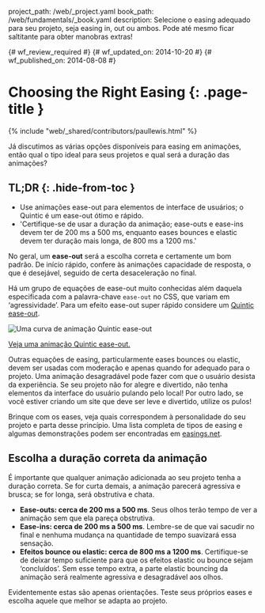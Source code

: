 project_path: /web/_project.yaml
book_path: /web/fundamentals/_book.yaml
description: Selecione o easing adequado para seu projeto, seja easing in, out ou ambos. Pode até mesmo ficar saltitante para obter manobras extras!

{# wf_review_required #}
{# wf_updated_on: 2014-10-20 #}
{# wf_published_on: 2014-08-08 #}

# Choosing the Right Easing {: .page-title }

{% include "web/_shared/contributors/paullewis.html" %}


Já discutimos as várias opções disponíveis para easing em animações, então qual o tipo ideal para seus projetos e qual será a duração das animações?

## TL;DR {: .hide-from-toc }
- Use animações ease-out para elementos de interface de usuários; o Quintic é um ease-out ótimo e rápido.
- 'Certifique-se de usar a duração da animação; ease-outs e ease-ins devem ter de 200 ms a 500 ms, enquanto eases bounces e elastic devem ter duração mais longa, de 800 ms a 1200 ms.'


No geral, um **ease-out** será a escolha correta e certamente um bom padrão. De início rápido, confere às animações capacidade de resposta, o que é desejável, seguido de certa desaceleração no final.

Há um grupo de equações de ease-out muito conhecidas além daquela especificada com a palavra-chave `ease-out` no CSS, que variam em ‘agressividade’. Para um efeito ease-out super rápido considere um [Quintic ease-out](http://easings.net/#easeOutQuint).

<img src="imgs/quintic-ease-out-markers.png" alt="Uma curva de animação Quintic ease-out" style="max-width: 300px"/>

<a href="https://googlesamples.github.io/web-fundamentals/samples/../fundamentals/design-and-ui/animations/box-move-quintic-ease-out.html">Veja uma animação Quintic ease-out.</a>

Outras equações de easing, particularmente eases bounces ou elastic, devem ser usadas com moderação e apenas quando for adequado para o projeto. Uma animação desagradável pode fazer com que o usuário desista da experiência. Se seu projeto não for alegre e divertido, não tenha elementos da interface do usuário pulando pelo local! Por outro lado, se você estiver criando um site que deve ser leve e divertido, utilize os pulos!

Brinque com os eases, veja quais correspondem à personalidade do seu projeto e parta desse princípio. Uma lista completa de tipos de easing e algumas demonstrações podem ser encontradas em [easings.net](http://easings.net).

## Escolha a duração correta da animação

É importante que qualquer animação adicionada ao seu projeto tenha a duração correta. Se for curta demais, a animação parecerá agressiva e brusca; se for longa, será obstrutiva e chata.

* **Ease-outs: cerca de 200 ms a 500 ms**. Seus olhos terão tempo de ver a animação sem que ela pareça obstrutiva.
* **Ease-ins: cerca de 200 ms a 500 ms**. Lembre-se de que vai sacudir no final e nenhuma mudança na quantidade de tempo suavizará essa sensação.
* **Efeitos bounce ou elastic: cerca de 800 ms a 1200 ms**. Certifique-se de deixar tempo suficiente para que os efeitos elastic ou bounce sejam ‘concluídos’. Sem esse tempo extra, a parte elastic bouncing da animação será realmente agressiva e desagradável aos olhos.

Evidentemente estas são apenas orientações. Teste seus próprios eases e escolha aquele que melhor se adapta ao projeto.


